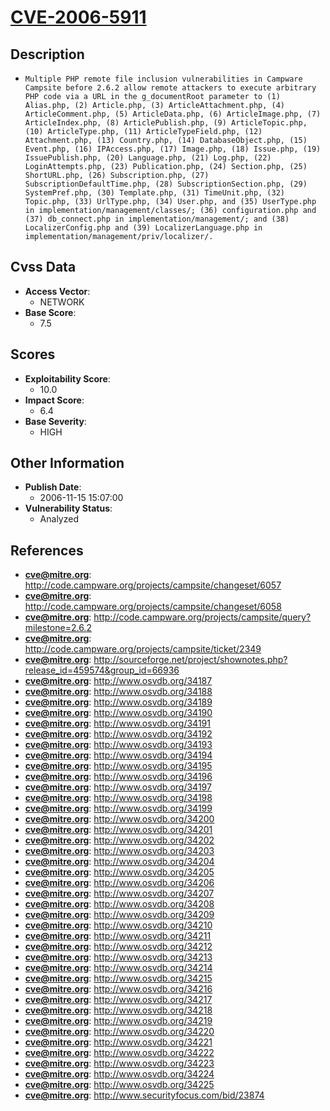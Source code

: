 
# [CVE-2006-5911](http://code.campware.org/projects/campsite/changeset/6057)

## Description

- `Multiple PHP remote file inclusion vulnerabilities in Campware Campsite before 2.6.2 allow remote attackers to execute arbitrary PHP code via a URL in the g_documentRoot parameter to (1) Alias.php, (2) Article.php, (3) ArticleAttachment.php, (4) ArticleComment.php, (5) ArticleData.php, (6) ArticleImage.php, (7) ArticleIndex.php, (8) ArticlePublish.php, (9) ArticleTopic.php, (10) ArticleType.php, (11) ArticleTypeField.php, (12) Attachment.php, (13) Country.php, (14) DatabaseObject.php, (15) Event.php, (16) IPAccess.php, (17) Image.php, (18) Issue.php, (19) IssuePublish.php, (20) Language.php, (21) Log.php, (22) LoginAttempts.php, (23) Publication.php, (24) Section.php, (25) ShortURL.php, (26) Subscription.php, (27) SubscriptionDefaultTime.php, (28) SubscriptionSection.php, (29) SystemPref.php, (30) Template.php, (31) TimeUnit.php, (32) Topic.php, (33) UrlType.php, (34) User.php, and (35) UserType.php in implementation/management/classes/; (36) configuration.php and (37) db_connect.php in implementation/management/; and (38) LocalizerConfig.php and (39) LocalizerLanguage.php in implementation/management/priv/localizer/.`

## Cvss Data

- **Access Vector**:
  - NETWORK
- **Base Score**:
  - 7.5

## Scores

- **Exploitability Score**:
  - 10.0
- **Impact Score**:
  - 6.4
- **Base Severity**:
  - HIGH

## Other Information

- **Publish Date**:
  - 2006-11-15 15:07:00
- **Vulnerability Status**:
  - Analyzed

## References

- **cve@mitre.org**: http://code.campware.org/projects/campsite/changeset/6057
- **cve@mitre.org**: http://code.campware.org/projects/campsite/changeset/6058
- **cve@mitre.org**: http://code.campware.org/projects/campsite/query?milestone=2.6.2
- **cve@mitre.org**: http://code.campware.org/projects/campsite/ticket/2349
- **cve@mitre.org**: http://sourceforge.net/project/shownotes.php?release_id=459574&group_id=66936
- **cve@mitre.org**: http://www.osvdb.org/34187
- **cve@mitre.org**: http://www.osvdb.org/34188
- **cve@mitre.org**: http://www.osvdb.org/34189
- **cve@mitre.org**: http://www.osvdb.org/34190
- **cve@mitre.org**: http://www.osvdb.org/34191
- **cve@mitre.org**: http://www.osvdb.org/34192
- **cve@mitre.org**: http://www.osvdb.org/34193
- **cve@mitre.org**: http://www.osvdb.org/34194
- **cve@mitre.org**: http://www.osvdb.org/34195
- **cve@mitre.org**: http://www.osvdb.org/34196
- **cve@mitre.org**: http://www.osvdb.org/34197
- **cve@mitre.org**: http://www.osvdb.org/34198
- **cve@mitre.org**: http://www.osvdb.org/34199
- **cve@mitre.org**: http://www.osvdb.org/34200
- **cve@mitre.org**: http://www.osvdb.org/34201
- **cve@mitre.org**: http://www.osvdb.org/34202
- **cve@mitre.org**: http://www.osvdb.org/34203
- **cve@mitre.org**: http://www.osvdb.org/34204
- **cve@mitre.org**: http://www.osvdb.org/34205
- **cve@mitre.org**: http://www.osvdb.org/34206
- **cve@mitre.org**: http://www.osvdb.org/34207
- **cve@mitre.org**: http://www.osvdb.org/34208
- **cve@mitre.org**: http://www.osvdb.org/34209
- **cve@mitre.org**: http://www.osvdb.org/34210
- **cve@mitre.org**: http://www.osvdb.org/34211
- **cve@mitre.org**: http://www.osvdb.org/34212
- **cve@mitre.org**: http://www.osvdb.org/34213
- **cve@mitre.org**: http://www.osvdb.org/34214
- **cve@mitre.org**: http://www.osvdb.org/34215
- **cve@mitre.org**: http://www.osvdb.org/34216
- **cve@mitre.org**: http://www.osvdb.org/34217
- **cve@mitre.org**: http://www.osvdb.org/34218
- **cve@mitre.org**: http://www.osvdb.org/34219
- **cve@mitre.org**: http://www.osvdb.org/34220
- **cve@mitre.org**: http://www.osvdb.org/34221
- **cve@mitre.org**: http://www.osvdb.org/34222
- **cve@mitre.org**: http://www.osvdb.org/34223
- **cve@mitre.org**: http://www.osvdb.org/34224
- **cve@mitre.org**: http://www.osvdb.org/34225
- **cve@mitre.org**: http://www.securityfocus.com/bid/23874
